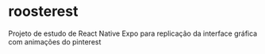 # roosterest
Projeto de estudo de React Native Expo para replicação da interface gráfica com animações do pinterest
